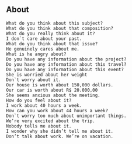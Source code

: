 ## About
    What do you think about this subject?
    What do you think about that composition?
    What do you really think about it?
    I don`t care about your past.
    What do you think about that issue?
    He genuinely cares about me.
    What is he angry about?
    Do you have any information about the project?
    Do you have any information about this travel?
    Do you have any information about this event?
    She is worried about her weight
    Don`t worry about it.
    Our house is worth about 150,000 dollars.
    Our car is worth about R$ 20.000,00
    She seems anxious about the meeting.
    How do you feel about it?
    I work about 40 hours a week.
    How can you work about 44 hours a week?
    Don`t worry too much about unimportant things.
    We’re very excited about the trip.
    Nobody tells me about it.
    I wonder why she didn’t tell me about it.
    Don’t talk about work. We’re on vacation.

